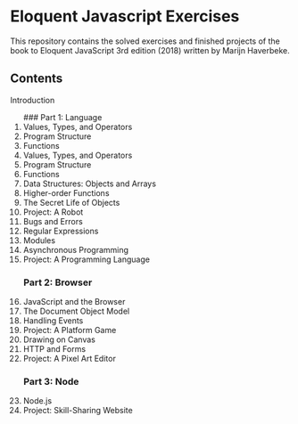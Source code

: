 # Eloquent Javascript Exercises

This repository contains the solved exercises and finished projects of the book to Eloquent JavaScript 3rd edition (2018) written by Marijn Haverbeke.

## Contents
  Introduction

<ol>
  ### Part 1: Language
  <li>Values, Types, and Operators</li>
  <li>Program Structure</li>
  <li>Functions</li>
  <li>Values, Types, and Operators</li>
  <li>Program Structure</li>
  <li>Functions</li>
  <li>Data Structures: Objects and Arrays</li>
  <li>Higher-order Functions</li>
  <li>The Secret Life of Objects</li>
  <li>Project: A Robot</li>
  <li>Bugs and Errors</li>
  <li>Regular Expressions</li>
  <li>Modules</li>
  <li>Asynchronous Programming</li>
  <li>Project: A Programming Language</li>
  
  ### Part 2: Browser
  <li>JavaScript and the Browser</li>
  <li>The Document Object Model</li>
  <li>Handling Events</li>
  <li>Project: A Platform Game</li>
  <li>Drawing on Canvas</li>
  <li>HTTP and Forms</li>
  <li>Project: A Pixel Art Editor</li>
  
  ### Part 3: Node
  <li>Node.js</li>
  <li>Project: Skill-Sharing Website</li>
</ol>

